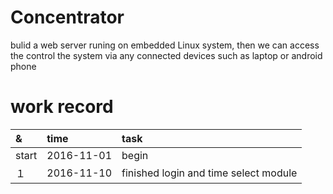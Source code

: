 # Concentrator
bulid a web server runing on embedded Linux system, then we can access the control the system via any connected devices such as laptop or android phone


# work record   

|&|time|task|     
|:--|:--|:--|    
|start|2016-11-01|begin|    
|１|2016-11-10|finished login and time select module|    
